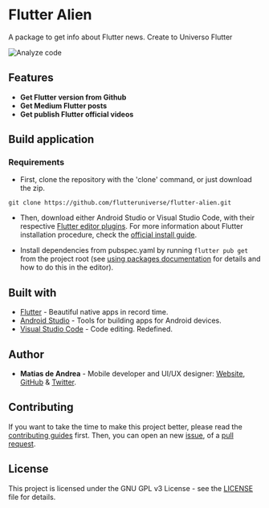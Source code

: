 # Flutter Alien

A package to get info about Flutter news. Create to Universo Flutter

![Analyze code](https://github.com/flutteruniverse/flutter-alien/workflows/Analyze%20code/badge.svg)

## Features

- **Get Flutter version from Github**
- **Get Medium Flutter posts**
- **Get publish Flutter official videos**

## Build application

### Requirements

- First, clone the repository with the 'clone' command, or just download the zip.

```shell
git clone https://github.com/flutteruniverse/flutter-alien.git
```

- Then, download either Android Studio or Visual Studio Code, with their respective [Flutter editor plugins](https://flutter.dev/docs/get-started/editor). For more information about Flutter installation procedure, check the [official install guide](https://flutter.dev/docs/get-started/install).

- Install dependencies from pubspec.yaml by running `flutter pub get` from the project root (see [using packages documentation](https://flutter.dev/docs/development/packages-and-plugins/using-packages#adding-a-package-dependency-to-an-app) for details and how to do this in the editor).

## Built with

- [Flutter](https://flutter.dev/) - Beautiful native apps in record time.
- [Android Studio](https://developer.android.com/studio/index.html/) - Tools for building apps for Android devices.
- [Visual Studio Code](https://code.visualstudio.com/) - Code editing. Redefined.

## Author

- **Matias de Andrea** - Mobile developer and UI/UX designer: [Website](https://deandreamatias.com), [GitHub](https://github.com/deandreamatias) & [Twitter](https://twitter.com/deandreamatias).

## Contributing

If you want to take the time to make this project better, please read the [contributing guides](https://github.com/flutteruniverse/flutter-alien/blob/master/CONTRIBUTING.md) first. Then, you can open an new [issue](https://github.com/flutteruniverse/flutter-alien/issues/new/choose), of a [pull request](https://github.com/flutteruniverse/flutter-alien/compare).

## License

This project is licensed under the GNU GPL v3 License - see the [LICENSE](LICENSE) file for details.
